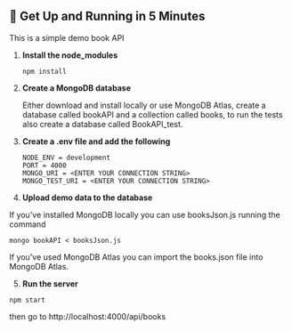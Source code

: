 ## 🚀 Get Up and Running in 5 Minutes

This is a simple demo book API

1. **Install the node_modules**

   ```shell
   npm install
   ```

2. **Create a MongoDB database**

   Either download and install locally or use MongoDB Atlas, create a database called bookAPI and a collection called books, to run the tests also create a database called BookAPI_test.

3. **Create a .env file and add the following**

   ```shell
   NODE_ENV = development
   PORT = 4000
   MONGO_URI = <ENTER YOUR CONNECTION STRING>
   MONGO_TEST_URI = <ENTER YOUR CONNECTION STRING>
   ```

4. **Upload demo data to the database**

If you've installed MongoDB locally you can use booksJson.js running the command

```shell
mongo bookAPI < booksJson.js
```

If you've used MongoDB Atlas you can import the books.json file into MongoDB Atlas.

5. **Run the server**

```shell
npm start
```

then go to http://localhost:4000/api/books
